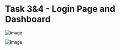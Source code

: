 # Task 3&4 - Login Page and Dashboard

![image](https://github.com/darshanlahamage/Task-3-4-Zentrade/assets/80032609/1413a771-4d8c-492c-8079-3f6318811a56)

![image](https://github.com/darshanlahamage/Task-3-4-Zentrade/assets/80032609/9d34a592-841c-4c19-8627-0596225fae82)

